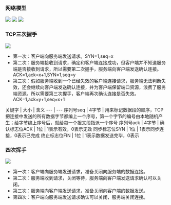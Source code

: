 ### 网络模型
![](https://gitee.com/hysbtr/pic/raw/master/network_1.png)
![](https://gitee.com/hysbtr/pic/raw/master/network_2.png)
![](https://gitee.com/hysbtr/pic/raw/master/network_3.png)

### TCP三次握手
![](https://gitee.com/hysbtr/pic/raw/master/three_times_handshake.png)

* 第一次：客户端向服务端发送请求。SYN=1,seq=x
* 第二次：服务端接收到请求，确定和客户端连接成功，但客户端并不知道服务端是否接收到请求，所以需要第二次握手，服务端向客户端发送确认连接。ACK=1,ack=x+1,SYN=1,seq=y
* 第三次：假如服务端收到一个已经失效的客户端连接请求，服务端无法判断失效，还会继续向客户端发送确认连接，并为客户端保留端口资源，浪费了服务端资源。所以需要第三次握手，客户端再次确认连接是否失效。ACK=1,ack=y+1,seq=x+1

关键字 | 大小 | 含义
--- | ---
序列号seq | 4字节 | 用来标记数据段的顺序，TCP把连接中发送的所有数据字节都编上一个序号，第一个字节的编号由本地随机产生；给字节编上序号后，就给每一个报文段指派一个序号
序列号ack | 4字节 | 
确认标志位ACK | 1位 | 1表示有效，0表示无效
同步标志位SYN | 1位 | 1表示同步连接，0表示已完成
终止标志位FIN | 1位 | 1表示数据发送完毕，0表示

### 四次挥手
![](https://gitee.com/hysbtr/pic/raw/master/four_times_wave.png)

* 第一次：客户端向服务端发送请求，准备关闭向服务端的数据连接。
* 第二次：服务端收到请求，关闭等待，服务端向客户端发送请求确认可以关闭。
* 第三次：服务端向客户端发送请求，准备关闭向客户端的数据发送。
* 第四次：客户端向服务端发送请求确认可以关闭，服务端关闭连接。
